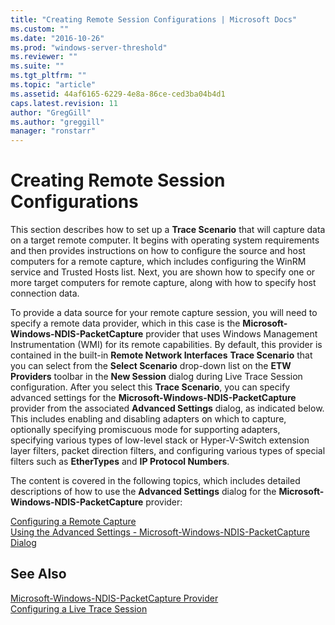 ```yaml
---
title: "Creating Remote Session Configurations | Microsoft Docs"
ms.custom: ""
ms.date: "2016-10-26"
ms.prod: "windows-server-threshold"
ms.reviewer: ""
ms.suite: ""
ms.tgt_pltfrm: ""
ms.topic: "article"
ms.assetid: 44af6165-6229-4e8a-86ce-ced3ba04b4d1
caps.latest.revision: 11
author: "GregGill"
ms.author: "greggill"
manager: "ronstarr"
---
```

# Creating Remote Session Configurations
This section describes how to set up a **Trace Scenario** that will capture data on a target remote computer. It begins with operating system requirements and then provides instructions on how to configure the source and host computers for a remote capture, which includes configuring the WinRM service and Trusted Hosts list.   Next, you are shown how to specify one or more target computers for remote capture, along with how to specify host connection data.  
  
 To provide a data source for your remote capture session, you will need to specify a remote data provider, which in this case is the **Microsoft-Windows-NDIS-PacketCapture** provider that uses Windows Management Instrumentation (WMI) for its remote capabilities. By default, this provider is contained in the built-in **Remote Network Interfaces** **Trace Scenario** that you can select from the **Select Scenario** drop-down list on the **ETW Providers** toolbar in the **New Session** dialog during Live Trace Session configuration. After you select this **Trace Scenario**, you can specify advanced settings for the **Microsoft-Windows-NDIS-PacketCapture** provider from the associated **Advanced Settings** dialog, as indicated below. This includes enabling and disabling adapters on which to capture, optionally specifying promiscuous mode for supporting adapters, specifying various types of low-level stack or Hyper-V-Switch extension layer filters, packet direction filters, and configuring various types of special filters such as **EtherTypes** and **IP Protocol Numbers**.  
  
 The content is covered in the following topics, which includes detailed descriptions of how to use the **Advanced Settings** dialog for the **Microsoft-Windows-NDIS-PacketCapture** provider:  
  
 [Configuring a Remote Capture](../messageanalyzer_content/configuring-a-remote-capture.md)   
 [Using the Advanced Settings - Microsoft-Windows-NDIS-PacketCapture Dialog](../messageanalyzer_content/using-the-advanced-settings-microsoft-windows-ndis-packetcapture-dialog.md)  
  
## See Also  
 [Microsoft-Windows-NDIS-PacketCapture Provider](../messageanalyzer_content/microsoft-windows-ndis-packetcapture-provider.md)   
 [Configuring a Live Trace Session](../messageanalyzer_content/configuring-a-live-trace-session.md)